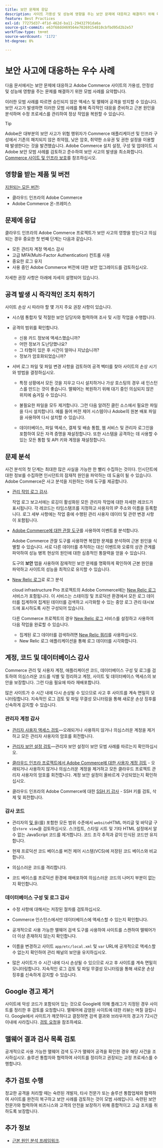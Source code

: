 ```yaml
---
title: 보안 문제에 응답
description: 사이트 가용성 및 성능에 영향을 주는 보안 문제에 대응하고 해결하기 위해 다음과 같은 모범 사례를 통해 보안 인시던트를 처리합니다.
feature: Best Practices
exl-id: 77275d37-4f1d-462d-ba11-29432791da6a
source-git-commit: e63f68dd469564e70269154810cbfbd95d2b2e57
workflow-type: tm+mt
source-wordcount: '1172'
ht-degree: 0%

---
```


# 보안 사고에 대응하는 우수 사례

다음 문서에서는 보안 문제에 대응하고 Adobe Commerce 사이트의 가용성, 안정성 및 성능에 영향을 주는 문제를 해결하기 위한 모범 사례를 요약합니다.

이러한 모범 사례를 따르면 승인되지 않은 액세스 및 맬웨어 공격을 방지할 수 있습니다. 보안 사고가 발생하면 이러한 모범 사례를 통해 즉각적인 대응을 준비하고 근본 원인을 분석하며 수정 프로세스를 관리하여 정상 작업을 복원할 수 있습니다.

>[!TIP]
>
>Adobe은 대부분의 보안 사고가 위협 행위자가 Commerce 애플리케이션 및 인프라 구성에서 기존의 패치되지 않은 취약점, 낮은 암호, 취약한 소유권 및 권한 설정을 이용할 때 발생한다는 것을 발견했습니다. Adobe Commerce 설치 설정, 구성 및 업데이트 시 Adobe 보안 모범 사례를 검토하고 준수하여 보안 사고의 발생을 최소화합니다. [Commerce 사이트 및 인프라 보호](../launch/security-best-practices.md)를 참조하십시오.


## 영향을 받는 제품 및 버전

[지원되는 모든 버전](../../../release/versions.md):

- 클라우드 인프라의 Adobe Commerce
- Adobe Commerce 온-프레미스

## 문제에 응답

클라우드 인프라의 Adobe Commerce 프로젝트가 보안 사고의 영향을 받는다고 의심되는 경우 중요한 첫 번째 단계는 다음과 같습니다.

- 모든 관리자 계정 액세스 감사
- 고급 MFA(Multi-Factor Authentication) 컨트롤 사용
- 중요한 로그 유지
- 사용 중인 Adobe Commerce 버전에 대한 보안 업그레이드를 검토하십시오.

자세한 권장 사항은 아래에 자세히 설명되어 있습니다.

## 공격 발생 시 즉각적인 조치 취하기

사이트 손상 시 따라야 할 몇 가지 주요 권장 사항이 있습니다.

- 시스템 통합자 및 적절한 보안 담당자와 협력하여 조사 및 시정 작업을 수행합니다.

- 공격의 범위를 확인합니다.
   - 신용 카드 정보에 액세스했습니까?
   - 어떤 정보가 도난당했나요?
   - 그 타협이 있은 후 시간이 얼마나 지났습니까?
   - 정보가 암호화되었습니까?

- 서버 로그 파일 및 파일 변경 사항을 검토하여 공격 벡터를 찾아 사이트의 손상 시기와 방법을 결정하십시오.

   - 특정 상황에서 모든 것을 지우고 다시 설치하거나 가상 호스팅의 경우 새 인스턴스를 만드는 것이 좋습니다. 맬웨어는 복원하기 위해 대기 중인 의심되지 않은 위치에 숨겨질 수 있습니다.

   - 불필요한 파일을 모두 제거합니다. 그런 다음 알려진 클린 소스에서 필요한 파일을 다시 설치합니다. 예를 들어 버전 제어 시스템이나 Adobe의 원본 배포 파일을 사용하여 다시 설치할 수 있습니다.

   - 데이터베이스, 파일 액세스, 결제 및 배송 통합, 웹 서비스 및 관리자 로그인을 포함하여 모든 자격 증명을 재설정합니다. 또한 시스템을 공격하는 데 사용할 수 있는 모든 통합 및 API 키와 계정을 재설정합니다.

## 문제 분석

사건 분석의 첫 단계는 최대한 많은 사실을 가능한 한 빨리 수집하는 것이다. 인시던트에 대한 정보를 수집하면 인시던트의 잠재적 원인을 파악하는 데 도움이 될 수 있습니다. Adobe Commerce은 사고 분석을 지원하는 아래 도구를 제공합니다.

- [관리 작업 로그 감사](https://experienceleague.adobe.com/docs/commerce-admin/systems/action-logs/action-log-report.html?lang=ko).

  작업 로그 보고서에는 로깅이 활성화된 모든 관리자 작업에 대한 자세한 레코드가 표시됩니다. 각 레코드는 타임스탬프를 지정하고 사용자의 IP 주소와 이름을 등록합니다. 로그 세부 사항에는 작업 중에 수행된 관리 사용자 데이터 및 관련 변경 사항이 포함됩니다.

- [Adobe Commerce에 대한 관찰 도구](../../../tools/observation-for-adobe-commerce/intro.md)를 사용하여 이벤트를 분석합니다.

  Adobe Commerce 관찰 도구를 사용하면 복잡한 문제를 분석하여 근본 원인을 식별할 수 있습니다. 서로 다른 데이터를 추적하는 대신 이벤트와 오류의 상관 관계를 파악하여 성능 병목 현상의 원인에 대한 심층적인 통찰력을 얻을 수 있습니다.

  도구의 **보안** 탭을 사용하여 잠재적인 보안 문제를 명확하게 확인하여 근본 원인을 파악하고 사이트의 성능을 최적으로 유지할 수 있습니다.

- [New Relic 로그](https://experienceleague.adobe.com/docs/commerce-cloud-service/user-guide/monitor/new-relic/new-relic-service.html?lang=ko)로 로그 분석

  cloud infrastructure Pro 프로젝트의 Adobe Commerce에는 [New Relic 로그](https://experienceleague.adobe.com/docs/commerce-cloud-service/user-guide/monitor/new-relic/log-management.html?lang=ko) 서비스가 포함됩니다. 이 서비스는 스테이징 및 프로덕션 환경에서 모든 로그 데이터를 집계하여 집계된 데이터를 검색하고 시각화할 수 있는 중앙 로그 관리 대시보드에 표시하도록 사전 구성되어 있습니다.

  다른 Commerce 프로젝트의 경우 [New Relic 로그](https://docs.newrelic.com/docs/logs/get-started/get-started-log-management/) 서비스를 설정하고 사용하여 다음 작업을 완료할 수 있습니다.
   - 집계된 로그 데이터를 검색하려면 [New Relic 쿼리](https://docs.newrelic.com/docs/logs/new-relic-logs/ui-data/query-syntax-logs)를 사용하십시오.
   - New Relic 로그 애플리케이션을 통해 로그 데이터를 시각화합니다.

## 계정, 코드 및 데이터베이스 감사

Commerce 관리 및 사용자 계정, 애플리케이션 코드, 데이터베이스 구성 및 로그를 검토하여 의심스러운 코드를 식별 및 정리하고 계정, 사이트 및 데이터베이스 액세스의 보안을 보장합니다. 그런 다음 필요에 따라 재배포합니다.

많은 사이트가 수 시간 내에 다시 손상될 수 있으므로 사고 후 사이트를 계속 면밀히 모니터링합니다. 지속적인 로그 검토 및 파일 무결성 모니터링을 통해 새로운 손상 징후를 신속하게 감지할 수 있습니다.

### 관리자 계정 감사

- [관리자 사용자 액세스 검토](https://experienceleague.adobe.com/docs/commerce-admin/systems/user-accounts/permissions-users-all.html?lang=ko)—오래되거나 사용하지 않거나 의심스러운 계정을 제거하고 모든 관리자 사용자의 암호를 회전합니다.

- [관리자 보안 설정 검토](https://experienceleague.adobe.com/docs/commerce-admin/systems/security/security-admin.html?lang=ko)—관리자 보안 설정이 보안 모범 사례를 따르는지 확인하십시오.

- [클라우드 인프라 프로젝트에서 Adobe Commerce에 대한 사용자 계정 검토](https://experienceleague.adobe.com/docs/commerce-cloud-service/user-guide/project/user-access.html?lang=ko) - 오래되거나 사용하지 않거나 의심스러운 계정을 제거하고 모든 클라우드 프로젝트 관리자 사용자의 암호를 회전합니다. 계정 보안 설정이 올바르게 구성되었는지 확인하십시오.

- 클라우드 인프라의 Adobe Commerce에 대한 [SSH 키 감사](https://experienceleague.adobe.com/docs/commerce-cloud-service/user-guide/develop/secure-connections.html?lang=ko) - SSH 키를 검토, 삭제 및 회전합니다.

### 감사 코드

- 관리자의 [&#x200B; 및 &#x200B;](https://experienceleague.adobe.com/docs/commerce-admin/content-design/design/page-setup.html?lang=ko)을(를) 포함한 모든 범위 수준에서 `website`HTML 머리글 및 바닥글 구성`store view`을 검토하십시오. 스크립트, 스타일 시트 및 기타 HTML 설정에서 알 수 없는 JavaScript 코드를 제거합니다. 코드 조각 추적과 같이 인식된 코드만 유지합니다.

- 현재 프로덕션 코드 베이스를 버전 제어 시스템(VCS)에 저장된 코드 베이스와 비교합니다.

- 의심스러운 코드를 격리합니다.

- 코드 베이스를 프로덕션 환경에 재배포하여 의심스러운 코드의 나머지 부분이 없는지 확인합니다.

### 데이터베이스 구성 및 로그 감사

- 수정 사항에 대해서는 저장된 절차를 검토하십시오.

- Commerce 인스턴스에서만 데이터베이스에 액세스할 수 있는지 확인합니다.

- 공개적으로 사용 가능한 맬웨어 검색 도구를 사용하여 사이트를 스캔하여 맬웨어가 더 이상 존재하지 않는지 확인합니다.

- 이름을 변경하고 사이트 `app/etc/local.xml` 및 `var` URL에 공개적으로 액세스할 수 없는지 확인하여 관리 패널의 보안을 유지하십시오.

- 많은 사이트가 수 시간 내에 다시 손상될 수 있으므로 사고 후 사이트를 계속 면밀히 모니터링합니다. 지속적인 로그 검토 및 파일 무결성 모니터링을 통해 새로운 손상 징후를 신속하게 감지할 수 있습니다.

## Google 경고 제거

사이트에 악성 코드가 포함되어 있는 것으로 Google에 의해 플래그가 지정된 경우 사이트를 정리한 후 검토를 요청합니다. 맬웨어에 감염된 사이트에 대한 리뷰는 며칠 걸립니다. Google에서 사이트가 깨끗하다고 결정하면 검색 결과와 브라우저의 경고가 72시간 이내에 사라집니다. [검토 요청](https://web.dev/articles/request-a-review)을 참조하세요.

## 맬웨어 결과 검사 목록 검토

공개적으로 사용 가능한 맬웨어 검색 도구가 맬웨어 공격을 확인한 경우 해당 사건을 조사하십시오. 솔루션 통합자와 협력하여 사이트를 정리하고 권장되는 교정 프로세스를 수행합니다.

## 추가 검토 수행

정교한 공격을 처리할 때는 숙련된 개발자, 타사 전문가 또는 솔루션 통합업체와 협력하여 사이트를 완전히 복구하고 보안 사례를 검토하는 것이 모범 사례입니다. 숙련된 보안 전문가와 협력하여 비즈니스와 고객의 안전을 보장하기 위해 종합적이고 고급 조치를 취하도록 보장합니다.

## 추가 정보

- [근본 원인 분석 프레임워크](https://sansec.io/kb/incident-response/magento-root-cause-analysis).
